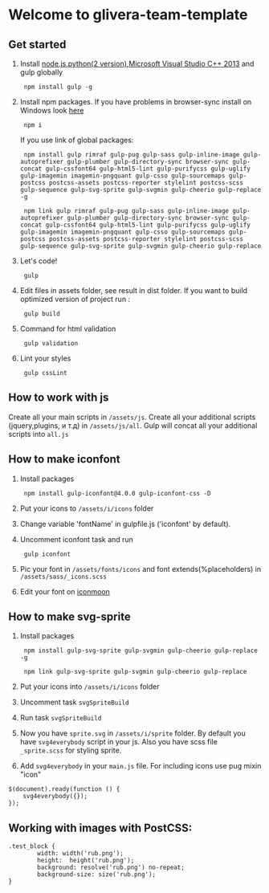 # Welcome to glivera-team-template

## Get started
1. Install [node.js](https://nodejs.org/),[python(2 version)](https://www.python.org/downloads/release/python-2710/),[Microsoft Visual Studio C++ 2013](https://www.microsoft.com/en-gb/download/details.aspx?id=44914) and gulp globally

        npm install gulp -g

2. Install npm packages. If you have problems in browser-sync install on Windows look [here](http://www.browsersync.io/docs/#windows-users)

        npm i

	If you use link of global packages:

		npm install gulp rimraf gulp-pug gulp-sass gulp-inline-image gulp-autoprefixer gulp-plumber gulp-directory-sync browser-sync gulp-concat gulp-cssfont64 gulp-html5-lint gulp-purifycss gulp-uglify gulp-imagemin imagemin-pngquant gulp-csso gulp-sourcemaps gulp-postcss postcss-assets postcss-reporter stylelint postcss-scss gulp-sequence gulp-svg-sprite gulp-svgmin gulp-cheerio gulp-replace -g

		npm link gulp rimraf gulp-pug gulp-sass gulp-inline-image gulp-autoprefixer gulp-plumber gulp-directory-sync browser-sync gulp-concat gulp-cssfont64 gulp-html5-lint gulp-purifycss gulp-uglify gulp-imagemin imagemin-pngquant gulp-csso gulp-sourcemaps gulp-postcss postcss-assets postcss-reporter stylelint postcss-scss gulp-sequence gulp-svg-sprite gulp-svgmin gulp-cheerio gulp-replace

3. Let's code!

        gulp

4. Edit files in assets folder, see result in dist folder. If you want to build optimized version of project run :

        gulp build

5. Command for html validation

        gulp validation

6. Lint your styles

        gulp cssLint

## How to work with js

Create all your main scripts in `/assets/js`. Create all your additional scripts (jquery,plugins, и т.д) in `/assets/js/all`. Gulp will concat all your additional scripts into `all.js`

## How to make iconfont

1. Install packages

        npm install gulp-iconfont@4.0.0 gulp-iconfont-css -D

2. Put your icons to `/assets/i/icons` folder
3. Change variable 'fontName' in gulpfile.js  ('iconfont' by default).
4. Uncomment iconfont task and run

        gulp iconfont

5. Pic your font in `/assets/fonts/icons` and font extends(%placeholders) in `/assets/sass/_icons.scss`
6. Edit your font on [iconmoon](https://icomoon.io)

## How to make svg-sprite
1. Install packages

		npm install gulp-svg-sprite gulp-svgmin gulp-cheerio gulp-replace -g
        
        npm link gulp-svg-sprite gulp-svgmin gulp-cheerio gulp-replace
        
2. Put your icons into `/assets/i/icons` folder
3. Uncomment task `svgSpriteBuild`
4. Run task `svgSpriteBuild`
5. Now you have `sprite.svg` in `/assets/i/sprite` folder. By default you have `svg4everybody` script in your js. Also you have scss file `_sprite.scss` for styling sprite.
6. Add `svg4everybody` in your `main.js` file. For including icons use pug mixin "icon"

```
$(document).ready(function () {
	svg4everybody({});
});
```

## Working with images with PostCSS:

```
.test_block {
        width: width('rub.png');
        height:  height('rub.png');
        background: resolve('rub.png') no-repeat;
        background-size: size('rub.png');
}
```
